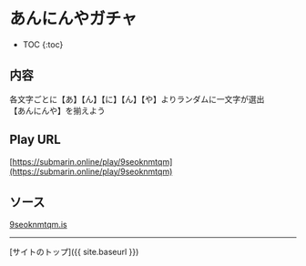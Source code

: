 # あんにんやガチャ

* TOC
{:toc}

## 内容
各文字ごとに【あ】【ん】【に】【ん】【や】よりランダムに一文字が選出  
【あんにんや】を揃えよう

## Play URL

[https://submarin.online/play/9seoknmtqm](https://submarin.online/play/9seoknmtqm)

## ソース

[9seoknmtqm.is](https://github.com/elysion-pre/MisskeyPlay/blob/main/src/submarin/9seoknmtqm.is)

----

[サイトのトップ]({{ site.baseurl }})
